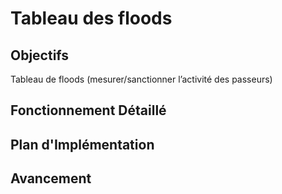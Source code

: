 # Tableau des floods

## Objectifs
Tableau de floods (mesurer/sanctionner l’activité des passeurs)

## Fonctionnement Détaillé

## Plan d'Implémentation

## Avancement